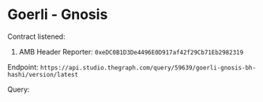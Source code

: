 # Goerli - Gnosis

Contract listened:

1. AMB Header Reporter: `0xeDC0B1D3De4496E0D917af42f29Cb71Eb2982319`

Endpoint:
`https://api.studio.thegraph.com/query/59639/goerli-gnosis-bh-hashi/version/latest`

Query:

```

```
